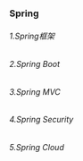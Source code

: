 ### Spring
###### 1.Spring框架
###### 2.Spring Boot
###### 3.Spring MVC
###### 4.Spring Security
###### 5.Spring Cloud
